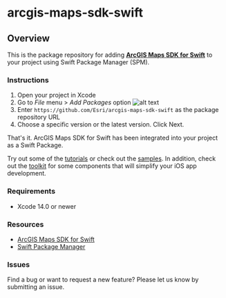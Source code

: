 # arcgis-maps-sdk-swift

## Overview

This is the package repository for adding __[ArcGIS Maps SDK for Swift](https://developers.arcgis.com/swift/)__ to your project using Swift Package Manager (SPM).

### Instructions
1. Open your project in Xcode
2. Go to _File_ menu > _Add Packages_ option
   ![alt text](https://github.com/ArcGIS/arcgis-maps-sdk-swift/blob/main/xcode.png)
3. Enter `https://github.com/Esri/arcgis-maps-sdk-swift` as the package repository URL
4. Choose a specific version or the latest version. Click Next.

That's it. ArcGIS Maps SDK for Swift has been integrated into your project as a Swift Package. 

Try out some of the [tutorials](https://developers.arcgis.com/swift/) or check out the [samples](https://github.com/Esri/arcgis-maps-sdk-swift-samples). In addition, check out the [toolkit](https://github.com/Esri/arcgis-maps-sdk-toolkit-swift) for some components that will simplify your iOS app development.

### Requirements
- Xcode 14.0 or newer

### Resources
- [ArcGIS Maps SDK for Swift](https://developers.arcgis.com/swift/)
- [Swift Package Manager](https://swift.org/package-manager/)

### Issues
Find a bug or want to request a new feature? Please let us know by submitting an issue.
